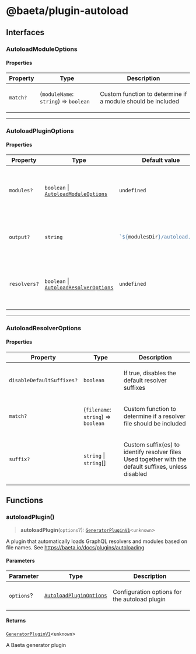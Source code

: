 # @baeta/plugin-autoload

## Interfaces

### AutoloadModuleOptions

#### Properties

<table>
<thead>
<tr>
<th>Property</th>
<th>Type</th>
<th>Description</th>
</tr>
</thead>
<tbody>
<tr>
<td>

`match?`

</td>
<td>

(`moduleName`: `string`) => `boolean`

</td>
<td>

Custom function to determine if a module should be included

</td>
</tr>
</tbody>
</table>

---

### AutoloadPluginOptions

#### Properties

<table>
<thead>
<tr>
<th>Property</th>
<th>Type</th>
<th>Default value</th>
<th>Description</th>
</tr>
</thead>
<tbody>
<tr>
<td>

`modules?`

</td>
<td>

`boolean` \| [`AutoloadModuleOptions`](index.md#autoloadmoduleoptions)

</td>
<td>

`undefined`

</td>
<td>

Configuration for module autoloading. Set to false to disable

</td>
</tr>
<tr>
<td>

`output?`

</td>
<td>

`string`

</td>
<td>

```ts
`${modulesDir}/autoload.ts`;
```

</td>
<td>

Output path for the generated autoload file

</td>
</tr>
<tr>
<td>

`resolvers?`

</td>
<td>

`boolean` \| [`AutoloadResolverOptions`](index.md#autoloadresolveroptions)

</td>
<td>

`undefined`

</td>
<td>

Configuration for resolver autoloading. Set to false to disable

</td>
</tr>
</tbody>
</table>

---

### AutoloadResolverOptions

#### Properties

<table>
<thead>
<tr>
<th>Property</th>
<th>Type</th>
<th>Description</th>
</tr>
</thead>
<tbody>
<tr>
<td>

`disableDefaultSuffixes?`

</td>
<td>

`boolean`

</td>
<td>

If true, disables the default resolver suffixes

</td>
</tr>
<tr>
<td>

`match?`

</td>
<td>

(`filename`: `string`) => `boolean`

</td>
<td>

Custom function to determine if a resolver file should be included

</td>
</tr>
<tr>
<td>

`suffix?`

</td>
<td>

`string` \| `string`[]

</td>
<td>

Custom suffix(es) to identify resolver files
Used together with the default suffixes, unless disabled

</td>
</tr>
</tbody>
</table>

## Functions

### autoloadPlugin()

> **autoloadPlugin**(`options`?): [`GeneratorPluginV1`](../generator/index.md#generatorpluginv1store)\<`unknown`\>

A plugin that automatically loads GraphQL resolvers and modules based on file names.
See https://baeta.io/docs/plugins/autoloading

#### Parameters

<table>
<thead>
<tr>
<th>Parameter</th>
<th>Type</th>
<th>Description</th>
</tr>
</thead>
<tbody>
<tr>
<td>

`options`?

</td>
<td>

[`AutoloadPluginOptions`](index.md#autoloadpluginoptions)

</td>
<td>

Configuration options for the autoload plugin

</td>
</tr>
</tbody>
</table>

#### Returns

[`GeneratorPluginV1`](../generator/index.md#generatorpluginv1store)\<`unknown`\>

A Baeta generator plugin
